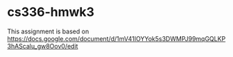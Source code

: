 # cs336-hmwk3
This assignment is based on https://docs.google.com/document/d/1mV41IOYYok5s3DWMPJ99mqGQLKP3hAScalu_gw8Oov0/edit